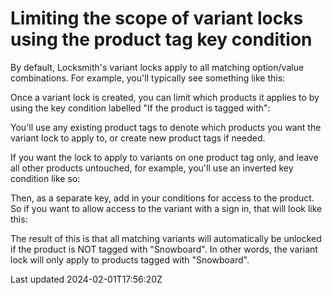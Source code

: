 # Limiting the scope of variant locks using the product tag key condition

By default, Locksmith's variant locks apply to all matching option/value combinations. For example, you'll typically see something like this:

Once a variant lock is created, you can limit which products it applies to by using the key condition labelled "If the product is tagged with":

You'll use any existing product tags to denote which products you want the variant lock to apply to, or create new product tags if needed.

If you want the lock to apply to variants on one product tag only, and leave all other products untouched, for example, you'll use an inverted key condition like so:

Then, as a separate key, add in your conditions for access to the product. So if you want to allow access to the variant with a sign in, that will look like this:

The result of this is that all matching variants will automatically be unlocked if the product is NOT tagged with "Snowboard". In other words, the variant lock will only apply to products tagged with "Snowboard".

Last updated 2024-02-01T17:56:20Z